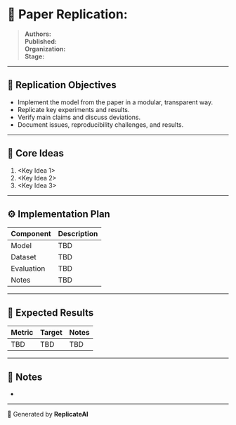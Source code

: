 # 📘 Paper Replication: <Paper Title>

> **Authors:** <Authors>  
> **Published:** <Year>  
> **Organization:** <Organization>  
> **Stage:** <Stage>

---

## 🎯 Replication Objectives

- Implement the model from the paper in a modular, transparent way.
- Replicate key experiments and results.
- Verify main claims and discuss deviations.
- Document issues, reproducibility challenges, and results.

---

## 🧩 Core Ideas

1. <Key Idea 1>
2. <Key Idea 2>
3. <Key Idea 3>

---

## ⚙️ Implementation Plan

| Component  | Description |
|------------|-------------|
| Model      | TBD         |
| Dataset    | TBD         |
| Evaluation | TBD         |
| Notes      | TBD         |

---

## 🧪 Expected Results

| Metric | Target | Notes |
|--------|--------|-------|
| TBD    | TBD    | TBD   |

---

## 🧭 Notes

- <Write short comments about the reproduction context>

---

📅 Generated by **ReplicateAI**
